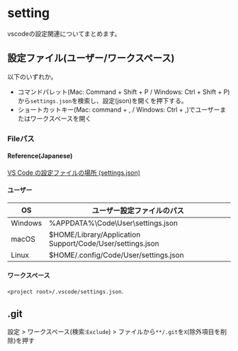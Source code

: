 # setting

vscodeの設定関連についてまとめます。

## 設定ファイル(ユーザー/ワークスペース)

以下のいずれか。

- コマンドパレット(Mac: Command + Shift + P / Windows: Ctrl + Shift + P)から`settings.json`を検索し、設定(json)を開くを押下する。
- ショートカットキー(Mac: command + , / Windows: Ctrl + ,)でユーザーまたはワークスペースを開く

### Fileパス

#### Reference(Japanese)

[VS Code の設定ファイルの場所 (settings.json)](https://maku.blog/p/tfq2cnw/#%E3%83%A6%E3%83%BC%E3%82%B6%E3%83%BC%E8%A8%AD%E5%AE%9A%E3%81%A8%E3%83%AF%E3%83%BC%E3%82%AF%E3%82%B9%E3%83%9A%E3%83%BC%E3%82%B9%E8%A8%AD%E5%AE%9A)

#### ユーザー

|OS| ユーザー設定ファイルのパス|
| ---- | ---- |
|Windows |%APPDATA%\\Code\\User\\settings.json|
|macOS |$HOME/Library/Application Support/Code/User/settings.json|
|Linux |$HOME/.config/Code/User/settings.json|

#### ワークスペース

`<project root>/.vscode/settings.json`.

## .git

設定 > ワークスペース(検索:`Exclude`) > ファイルから`**/.git`を`X`(除外項目を削除)を押す
